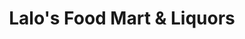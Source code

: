 ---
title: "Lalo's Food Mart & Liquors"
url: /vaughn/lalos-food-mart-and-liquors/
shop: convenience
---